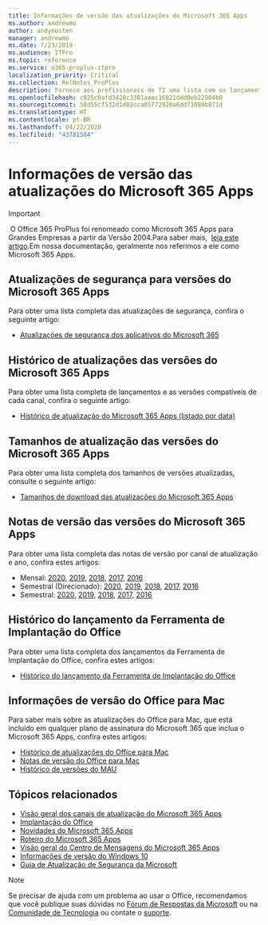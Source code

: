 ```yaml
---
title: Informações de versão das atualizações do Microsoft 365 Apps
ms.author: andrewmo
author: andymosten
manager: andrewmo
ms.date: 7/23/2019
ms.audience: ITPro
ms.topic: reference
ms.service: o365-proplus-itpro
localization_priority: Critical
ms.collection: RelNotes_ProPlus
description: Fornece aos profissionais de TI uma lista com os lançamentos mais recentes para o Microsoft 365 Apps para cada canal de atualização, e links para notas de versão e o histórico de atualizações
ms.openlocfilehash: c025c0afd3428c3381aeac16821ddd0eb22904b0
ms.sourcegitcommit: 58d55cf532d1d02cca85772920a6dd71089b071d
ms.translationtype: HT
ms.contentlocale: pt-BR
ms.lasthandoff: 04/22/2020
ms.locfileid: "43781584"
---
```

# <a name="release-information-for-updates-to-microsoft-365-apps"></a>Informações de versão das atualizações do Microsoft 365 Apps


> [!IMPORTANT]
> O Office 365 ProPlus foi renomeado como Microsoft 365 Apps para Grandes Empresas a partir da Versão 2004.Para saber mais,  [leia este artigo](https://go.microsoft.com/fwlink/p/?linkid=2123420).Em nossa documentação, geralmente nos referimos a ele como Microsoft 365 Apps.


## <a name="security-updates-for-microsoft-365-apps-releases"></a>Atualizações de segurança para versões do Microsoft 365 Apps

Para obter uma lista completa das atualizações de segurança, confira o seguinte artigo:
 - [Atualizações de segurança dos aplicativos do Microsoft 365](office365-proplus-security-updates.md)


## <a name="update-history-for-microsoft-365-apps-releases"></a>Histórico de atualizações das versões do Microsoft 365 Apps

Para obter uma lista completa de lançamentos e as versões compatíveis de cada canal, confira o seguinte artigo:
 - [Histórico de atualização do Microsoft 365 Apps (listado por data)](update-history-office365-proplus-by-date.md)


 ## <a name="update-sizes-for-microsoft-365-apps-releases"></a>Tamanhos de atualização das versões do Microsoft 365 Apps

Para obter uma lista completa dos tamanhos de versões atualizadas, consulte o seguinte artigo:
 - [Tamanhos de download das atualizações do Microsoft 365 Apps](download-sizes-office365-proplus-updates.md)

## <a name="release-notes-for-microsoft-365-apps-releases"></a>Notas de versão das versões do Microsoft 365 Apps

Para obter uma lista completa das notas de versão por canal de atualização e ano, confira estes artigos:
 - Mensal: [2020](monthly-channel-2020.md), [2019](monthly-channel-2019.md), [2018](monthly-channel-2018.md), [2017](monthly-channel-2017.md), [2016](monthly-channel-2016.md)
 - Semestral (Direcionado): [2020](semi-annual-channel-targeted-2020.md), [2019](semi-annual-channel-targeted-2019.md), [2018](semi-annual-channel-targeted-2018.md), [2017](semi-annual-channel-targeted-2017.md), [2016](semi-annual-channel-targeted-2016.md)
 - Semestral: [2020](semi-annual-channel-2020.md), [2019](semi-annual-channel-2019.md), [2018](semi-annual-channel-2018.md), [2017](semi-annual-channel-2017.md), [2016](semi-annual-channel-2016.md)

 ## <a name="release-history-for-office-deployment-tool"></a>Histórico do lançamento da Ferramenta de Implantação do Office
 Para obter uma lista completa dos lançamentos da Ferramenta de Implantação do Office, confira estes artigos:
 - [Histórico do lançamento da Ferramenta de Implantação do Office](ODT-release-history.md)

## <a name="office-for-mac-release-information"></a>Informações de versão do Office para Mac

Para saber mais sobre as atualizações do Office para Mac, que está incluído em qualquer plano de assinatura do Microsoft 365 que inclua o Microsoft 365 Apps, confira estes artigos:
 - [Histórico de atualizações do Office para Mac](update-history-office-for-mac.md)
 - [Notas de versão do Office para Mac](release-notes-office-for-mac.md)
 - [Histórico de versões do MAU](release-history-microsoft-autoupdate.md)


## <a name="related-topics"></a>Tópicos relacionados

- [Visão geral dos canais de atualização do Microsoft 365 Apps](https://docs.microsoft.com/deployoffice/overview-of-update-channels-for-office-365-proplus)
- [Implantação do Office](https://docs.microsoft.com/deployoffice/)
- [Novidades do Microsoft 365 Apps](https://support.office.com/article/95c8d81d-08ba-42c1-914f-bca4603e1426)
- [Roteiro do Microsoft 365 Apps](https://products.office.com/business/office-365-roadmap)
- [Visão geral do Centro de Mensagens do Microsoft 365 Apps](https://support.office.com/article/38fb3333-bfcc-4340-a37b-deda509c2093)
- [Informações de versão do Windows 10](https://www.microsoft.com/itpro/windows-10/release-information)
- [Guia de Atualização de Segurança da Microsoft](https://portal.msrc.microsoft.com/)

> [!NOTE]
> Se precisar de ajuda com um problema ao usar o Office, recomendamos que você publique suas dúvidas no [Fórum de Respostas da Microsoft](https://answers.microsoft.com/) ou na [Comunidade de Tecnologia](https://techcommunity.microsoft.com/) ou contate o [suporte](https://support.microsoft.com/contactus).
